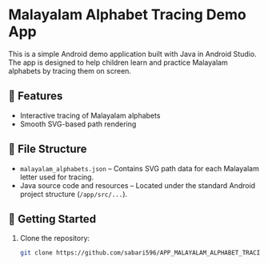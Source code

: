 # Malayalam Alphabet Tracing Demo App
This is a simple Android demo application built with Java in Android Studio. The app is designed to help children learn and practice Malayalam alphabets by tracing them on screen.

## 📱 Features
- Interactive tracing of Malayalam alphabets
- Smooth SVG-based path rendering

## 📁 File Structure
- `malayalam_alphabets.json` – Contains SVG path data for each Malayalam letter used for tracing.
- Java source code and resources – Located under the standard Android project structure (`/app/src/...`).

## 🚀 Getting Started
1. Clone the repository:
   ```bash
   git clone https://github.com/sabari596/APP_MALAYALAM_ALPHABET_TRACING_DEMO.git
